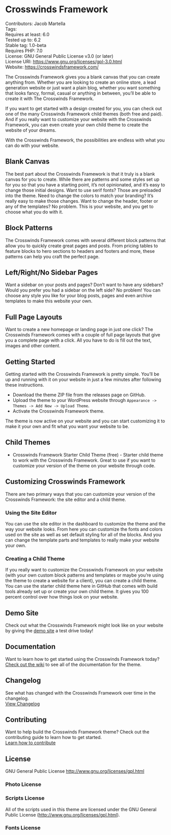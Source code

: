 # Crosswinds Framework
Contributors: Jacob Martella  
Tags:  
Requires at least: 6.0  
Tested up to: 6.2  
Stable tag: 1.0-beta  
Requires PHP: 7.0  
License: GNU General Public License v3.0 (or later)  
License URI: https://www.gnu.org/licenses/gpl-3.0.html  
Website: https://crosswindsframework.com/  

The Crosswinds Framework gives you a blank canvas that you can create anything from. Whether you are looking to create an online store, a lead generation website or just want a plain blog, whether you want something that looks fancy, formal, casual or anything in between, you’ll be able to create it with The Crosswinds Framework.

If you want to get started with a design created for you, you can check out one of the many Crosswinds Framework child themes (both free and paid). And if you really want to customize your website with the Crosswinds Framework, you can even create your own child theme to create the website of your dreams.

With the Crosswinds Framework, the possibilities are endless with what you can do with your website.

## Blank Canvas
The best part about the Crosswinds Framework is that it truly is a blank canvas for you to create. While there are patterns and some styles set up for you so that you have a starting point, it’s not opinionated, and it’s easy to change those initial designs. Want to use serif fonts? Those are preloaded into the theme. Need to change the colors to match your branding? It’s really easy to make those changes. Want to change the header, footer or any of the templates? No problem.
This is your website, and you get to choose what you do with it.

## Block Patterns
The Crosswinds Framework comes with several different block patterns that allow you to quickly create great pages and posts. From pricing tables to feature blocks to hero sections to headers and footers and more, these patterns can help you craft the perfect page.

## Left/Right/No Sidebar Pages
Want a sidebar on your posts and pages? Don’t want to have any sidebars? Would you prefer you had a sidebar on the left side? No problem! You can choose any style you like for your blog posts, pages and even archive templates to make this website your own.

## Full Page Layouts
Want to create a new homepage or landing page in just one click? The Crosswinds Framework comes with a couple of full page layouts that give you a complete page with a click. All you have to do is fill out the text, images and other content.

## Getting Started
Getting started with the Crosswinds Framework is pretty simple. You’ll be up and running with it on your website in just a few minutes after following these instructions.

- Download the theme ZIP file from the releases page on GitHub.
- Upload the theme to your WordPress website through `Appearance -> Themes -> Add New -> Upload Theme`.
- Activate the Crosswinds Framework theme.

The theme is now active on your website and you can start customizing it to make it your own and fit what you want your website to be.

## Child Themes
- Crosswinds Framework Starter Child Theme (free) - Starter child theme to work with the Crosswinds Framework. Great to use if you want to customize your version of the theme on your website through code.

## Customizing Crosswinds Framework
There are two primary ways that you can customize your version of the Crosswinds Framework: the site editor and a child theme.

### Using the Site Editor
You can use the site editor in the dashboard to customize the theme and the way your website looks. From here you can customize the fonts and colors used on the site as well as set default styling for all of the blocks. And you can change the template parts and templates to really make your website your own.

### Creating a Child Theme
If you really want to customize the Crosswinds Framework on your website (with your own custom block patterns and templates or maybe you’re using the theme to create a website for a client), you can create a child theme. You can use the starter child theme here in GitHub that comes with build tools already set up or create your own child theme. It gives you 100 percent control over how things look on your website.

## Demo Site
Check out what the Crosswinds Framework might look like on your website by giving the [demo site](https://demo.jacobmartella.com/crosswinds-framework/) a test drive today!

## Documentation
Want to learn how to get started using the Crosswinds Framework today? [Check out the wiki](https://github.com/JMWebDevelopment/crosswinds-framework/wiki) to see all of the documentation for the theme.

## Changelog
See what has changed with the Crosswinds Framework over time in the changelog.  
[View Changelog](CHANGELOG.md)

## Contributing
Want to help build the Crosswinds Framework theme? Check out the contributing guide to learn how to get started.  
[Learn how to contribute](CONTRIBUTING.md)

## License
GNU General Public License
http://www.gnu.org/licenses/gpl.html

### Photo License


### Scripts License
All of the scripts used in this theme are licensed under the GNU General Public License (http://www.gnu.org/licenses/gpl.html).

### Fonts License
